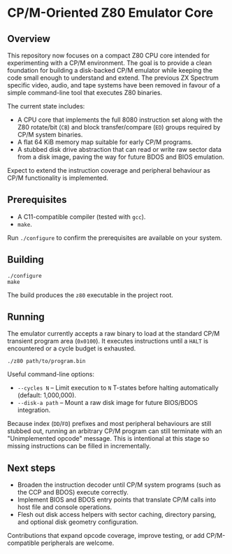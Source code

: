 # CP/M-Oriented Z80 Emulator Core

## Overview
This repository now focuses on a compact Z80 CPU core intended for experimenting with a CP/M environment. The goal is to provide a clean foundation for building a disk-backed CP/M emulator while keeping the code small enough to understand and extend. The previous ZX Spectrum specific video, audio, and tape systems have been removed in favour of a simple command-line tool that executes Z80 binaries.

The current state includes:

- A CPU core that implements the full 8080 instruction set along with the Z80 rotate/bit (`CB`) and block transfer/compare (`ED`) groups required by CP/M system binaries.
- A flat 64 KiB memory map suitable for early CP/M programs.
- A stubbed disk drive abstraction that can read or write raw sector data from a disk image, paving the way for future BDOS and BIOS emulation.

Expect to extend the instruction coverage and peripheral behaviour as CP/M functionality is implemented.

## Prerequisites
- A C11-compatible compiler (tested with `gcc`).
- `make`.

Run `./configure` to confirm the prerequisites are available on your system.

## Building
```
./configure
make
```

The build produces the `z80` executable in the project root.

## Running
The emulator currently accepts a raw binary to load at the standard CP/M transient program area (`0x0100`). It executes instructions until a `HALT` is encountered or a cycle budget is exhausted.

```
./z80 path/to/program.bin
```

Useful command-line options:

- `--cycles N` – Limit execution to `N` T-states before halting automatically (default: 1,000,000).
- `--disk-a path` – Mount a raw disk image for future BIOS/BDOS integration.

Because index (`DD`/`FD`) prefixes and most peripheral behaviours are still stubbed out, running an arbitrary CP/M program can still terminate with an "Unimplemented opcode" message. This is intentional at this stage so missing instructions can be filled in incrementally.

## Next steps
- Broaden the instruction decoder until CP/M system programs (such as the CCP and BDOS) execute correctly.
- Implement BIOS and BDOS entry points that translate CP/M calls into host file and console operations.
- Flesh out disk access helpers with sector caching, directory parsing, and optional disk geometry configuration.

Contributions that expand opcode coverage, improve testing, or add CP/M-compatible peripherals are welcome.
